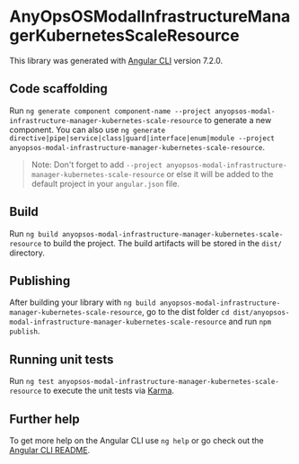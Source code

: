 # AnyOpsOSModalInfrastructureManagerKubernetesScaleResource

This library was generated with [Angular CLI](https://github.com/angular/angular-cli) version 7.2.0.

## Code scaffolding

Run `ng generate component component-name --project anyopsos-modal-infrastructure-manager-kubernetes-scale-resource` to generate a new component. You can also use `ng generate directive|pipe|service|class|guard|interface|enum|module --project anyopsos-modal-infrastructure-manager-kubernetes-scale-resource`.
> Note: Don't forget to add `--project anyopsos-modal-infrastructure-manager-kubernetes-scale-resource` or else it will be added to the default project in your `angular.json` file. 

## Build

Run `ng build anyopsos-modal-infrastructure-manager-kubernetes-scale-resource` to build the project. The build artifacts will be stored in the `dist/` directory.

## Publishing

After building your library with `ng build anyopsos-modal-infrastructure-manager-kubernetes-scale-resource`, go to the dist folder `cd dist/anyopsos-modal-infrastructure-manager-kubernetes-scale-resource` and run `npm publish`.

## Running unit tests

Run `ng test anyopsos-modal-infrastructure-manager-kubernetes-scale-resource` to execute the unit tests via [Karma](https://karma-runner.github.io).

## Further help

To get more help on the Angular CLI use `ng help` or go check out the [Angular CLI README](https://github.com/angular/angular-cli/blob/master/README.md).
